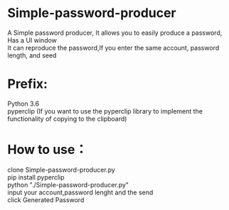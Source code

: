 # Simple-password-producer

A Simple password producer, It allows you to easily produce a password, Has a UI window  
It can reproduce the password,If you enter the same account, password length, and seed
# Prefix:  
Python 3.6  
pyperclip (If you want to use the pyperclip library to implement the functionality of copying to the clipboard)  
# How to use：  
clone Simple-password-producer.py  
pip install pyperclip  
python "./Simple-password-producer.py"  
input your account,password lenght and the send  
click Generated Password
